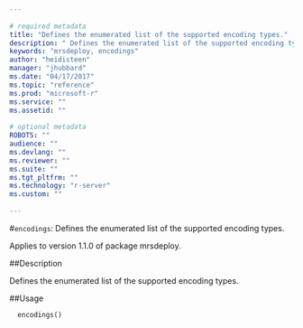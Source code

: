 ```yaml
--- 
 
# required metadata 
title: "Defines the enumerated list of the supported encoding types." 
description: " Defines the enumerated list of the supported encoding types. " 
keywords: "mrsdeploy, encodings" 
author: "heidisteen" 
manager: "jhubbard" 
ms.date: "04/17/2017" 
ms.topic: "reference" 
ms.prod: "microsoft-r" 
ms.service: "" 
ms.assetid: "" 
 
# optional metadata 
ROBOTS: "" 
audience: "" 
ms.devlang: "" 
ms.reviewer: "" 
ms.suite: "" 
ms.tgt_pltfrm: "" 
ms.technology: "r-server" 
ms.custom: "" 
 
--- 
```

 
 
 
 
 #`encodings`: Defines the enumerated list of the supported encoding types.

 Applies to version 1.1.0 of package mrsdeploy.
 
 ##Description
 
Defines the enumerated list of the supported encoding types.
 
 
 ##Usage

```   
  encodings()
 
```
 
 

